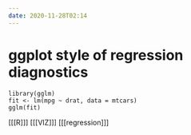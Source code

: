 ```yaml
---
date: 2020-11-28T02:14
---
```


# ggplot style of regression diagnostics

	library(gglm)
	fit <- lm(mpg ~ drat, data = mtcars)
	gglm(fit) 


[[[R]]]
[[[VIZ]]]
[[[regression]]]